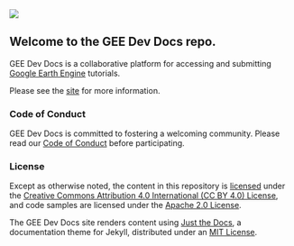 <img src='https://gee-community.github.io/GEE-Dev-Docs/assets/images/gee-dev-docs-logo.svg'>


## Welcome to the GEE Dev Docs repo. 

GEE Dev Docs is a collaborative platform for accessing and submitting [Google Earth Engine](https://earthengine.google.com/) tutorials.

Please see the [site](https://gee-community.github.io/GEE-Dev-Docs/) for more information.


### Code of Conduct

GEE Dev Docs is committed to fostering a welcoming community.
Please read our [Code of Conduct](https://gee-community.github.io/GEE-Dev-Docs/docs/terms/code-of-conduct.md) 
before participating.

### License

Except as otherwise noted, the content in this repository is [licensed](https://gee-community.github.io/GEE-Dev-Docs/docs/terms/gee-dev-doc-license.md) under the
[Creative Commons Attribution 4.0 International (CC BY 4.0) License](https://creativecommons.org/licenses/by/4.0/), and
code samples are licensed under the [Apache 2.0 License](http://www.apache.org/licenses/LICENSE-2.0).

The GEE Dev Docs site renders content using [Just the Docs](https://github.com/pmarsceill/just-the-docs), 
a documentation theme for Jekyll, distributed under an [MIT License](https://gee-community.github.io/GEE-Dev-Docs/docs/terms/just-the-docs-license.md). 
